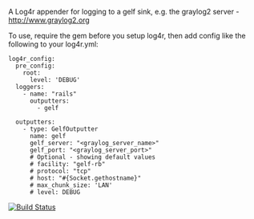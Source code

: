 A Log4r appender for logging to a gelf sink, e.g. the graylog2 server - http://www.graylog2.org

To use, require the gem before you setup log4r, then add config like the following to your log4r.yml:

    log4r_config:
      pre_config:
        root:
          level: 'DEBUG'
      loggers:
        - name: "rails"
          outputters:
            - gelf

      outputters:
        - type: GelfOutputter
          name: gelf
          gelf_server: "<graylog_server_name>"
          gelf_port: "<graylog_server_port>"
          # Optional - showing default values
          # facility: "gelf-rb"
          # protocol: "tcp"
          # host: "#{Socket.gethostname}"
          # max_chunk_size: 'LAN'
          # level: DEBUG

[![Build Status](https://secure.travis-ci.org/wr0ngway/log4r-gelf.png)](http://travis-ci.org/wr0ngway/log4r-gelf)
